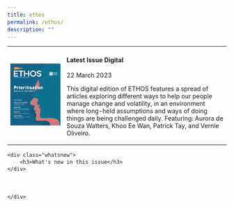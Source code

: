 ```yaml
---
title: ethos
permalink: /ethos/
description: ""
---
```

<style>
	.container
	{
	margin:0 auto;
	padding:0;
	}

	.whatsnew
	{
	background-color:grey;
	}
	
	
</style>

<div class="container">
	
<table class="grid-container">	
<tbody>
	<tr>
	<td>
	<img src="images/Ethos_Images/Ethos_Digital_Issue_10/EthosDigital_Issue_Mar23_Cov.jpg">
	</td>
<td>
	<h4>Latest Issue Digital</h4>
	<p>22 March 2023</p>
	<p>This digital edition of ETHOS features a spread of articles exploring different ways to help our people manage change and volatility, in an environment where long-held assumptions and ways of doing things are being challenged daily. Featuring: Aurora de Souza Watters, Khoo Ee Wan, Patrick Tay, and Vernie Oliveiro.</p>
	</td>
	</tr>
	</tbody>
	
</table>
	
	<div class="whatsnew">
		<h3>What's new in this issue</h3>
	</div>
	
	
	
	</div>